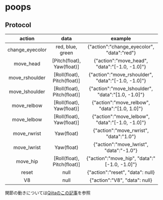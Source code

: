 # poops

## Protocol
| action  | data  | example |
| :------------:  | :------------:  | :------------:  |
| change_eyecolor |  red, blue, green  | {"action":"change_eyecolor", "data":"red"}  |
| move_head  |  [Pitch(float), Yaw(float)] | {"action":"move_head", "data":"[-1.0, -1.0]"} |
| move_rshoulder  |  [Roll(float), Pitch(float)] | {"action":"move_rshoulder", "data":"[-1.0, -1.0]"} |
| move_lshoulder  |  [Roll(float), Pitch(float)] | {"action":"move_lshoulder", "data":"[1.0, -1.0]"} |
| move_relbow  |  [Roll(float), Yaw(float)] | {"action":"move_relbow", "data":"[1.0, 1.0]"} |
| move_lelbow  |  [Roll(float), Yaw(float)] | {"action":"move_lelbow", "data":"[-1.0, -1.0]"} |
| move_rwrist  |  Yaw(float) | {"action":"move_rwrist", "data":"1.0"} |
| move_lwrist  |  Yaw(float) | {"action":"move_lwrist", "data":"-1.0"} |
| move_hip  |  [Roll(float), Pitch(float)] | {"action":"move_hip", "data":"[-1.0, -1.0]"} |
| reset  | null  | {"action":"reset", "data": null} |
| V8  | null  | {"action":"V8", "data": null} |

関節の動きについては[Qiitaのこの記事](http://qiita.com/Suna/items/9ab7f805c2a2d2b1efef)を参照
